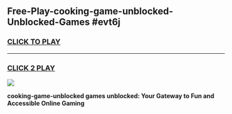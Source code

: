 
## Free-Play-cooking-game-unblocked-Unblocked-Games #evt6j
<h3>
<a href="https://news.freeplayer.one?title=cooking-game-unblocked&ref=8M">CLICK TO PLAY</a></h3>
<hr>

<h3>
<a href="https://news.freeplayer.one?title=cooking-game-unblocked&ref=8M">CLICK 2 PLAY</a>
  
</h3>

<a href="https://news.freeplayer.one?title=cooking-game-unblocked&ref=8M"><img src="https://clearcache.store/games.png"></a>


**cooking-game-unblocked games unblocked: Your Gateway to Fun and Accessible Online Gaming**
